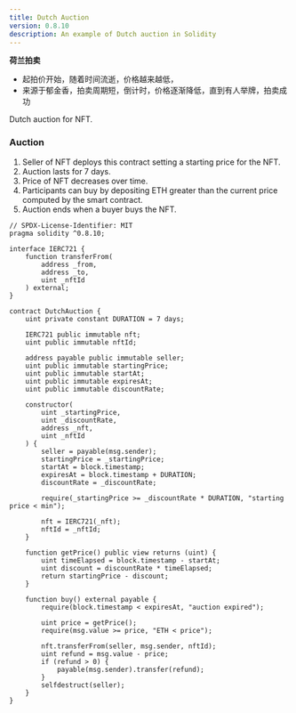 ```yaml
---
title: Dutch Auction
version: 0.8.10
description: An example of Dutch auction in Solidity
---
```


**荷兰拍卖**
- 起拍价开始，随着时间流逝，价格越来越低，
- 来源于郁金香，拍卖周期短，倒计时，价格逐渐降低，直到有人举牌，拍卖成功

Dutch auction for NFT.

### Auction

1. Seller of NFT deploys this contract setting a starting price for the NFT.
2. Auction lasts for 7 days.
3. Price of NFT decreases over time.
4. Participants can buy by depositing ETH greater than the current price computed by the smart contract.
5. Auction ends when a buyer buys the NFT.

```solidity
// SPDX-License-Identifier: MIT
pragma solidity ^0.8.10;

interface IERC721 {
    function transferFrom(
        address _from,
        address _to,
        uint _nftId
    ) external;
}

contract DutchAuction {
    uint private constant DURATION = 7 days;

    IERC721 public immutable nft;
    uint public immutable nftId;

    address payable public immutable seller;
    uint public immutable startingPrice;
    uint public immutable startAt;
    uint public immutable expiresAt;
    uint public immutable discountRate;

    constructor(
        uint _startingPrice,
        uint _discountRate,
        address _nft,
        uint _nftId
    ) {
        seller = payable(msg.sender);
        startingPrice = _startingPrice;
        startAt = block.timestamp;
        expiresAt = block.timestamp + DURATION;
        discountRate = _discountRate;

        require(_startingPrice >= _discountRate * DURATION, "starting price < min");

        nft = IERC721(_nft);
        nftId = _nftId;
    }

    function getPrice() public view returns (uint) {
        uint timeElapsed = block.timestamp - startAt;
        uint discount = discountRate * timeElapsed;
        return startingPrice - discount;
    }

    function buy() external payable {
        require(block.timestamp < expiresAt, "auction expired");

        uint price = getPrice();
        require(msg.value >= price, "ETH < price");

        nft.transferFrom(seller, msg.sender, nftId);
        uint refund = msg.value - price;
        if (refund > 0) {
            payable(msg.sender).transfer(refund);
        }
        selfdestruct(seller);
    }
}

```
